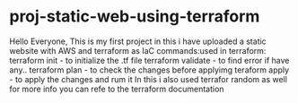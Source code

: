 # proj-static-web-using-terraform
Hello Everyone,
This is my first project in this i have uploaded a static website with AWS and terraform as IaC
commands:used in terraform:
terraform init - to initialize the .tf file
terraform validate - to find error if have any..
terraform plan - to check the changes before applyimg
teraform apply - to apply the changes and rum it
In this i also used terrafor random as well for more info you can refe to the terraform documentation
